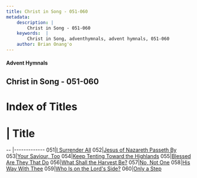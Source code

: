 ```yaml
---
title: Christ in Song - 051-060
metadata:
    description: |
        Christ in Song - 051-060
    keywords:  |
        Christ in Song, adventhymnals, advent hymnals, 051-060
    author: Brian Onang'o
---
```


#### Advent Hymnals
## Christ in Song - 051-060

# Index of Titles
# | Title                        
-- |-------------
051|[I Surrender All](/christ-in-song/001-100/051-060/I-Surrender-All)
052|[Jesus of Nazareth Passeth By](/christ-in-song/001-100/051-060/Jesus-of-Nazareth-Passeth-By)
053|[Your Saviour, Too](/christ-in-song/001-100/051-060/Your-Saviour,-Too)
054|[Keep Tenting Toward the Highlands](/christ-in-song/001-100/051-060/Keep-Tenting-Toward-the-Highlands)
055|[Blessed Are They That Do](/christ-in-song/001-100/051-060/Blessed-Are-They-That-Do)
056|[What Shall the Harvest Be?](/christ-in-song/001-100/051-060/What-Shall-the-Harvest-Be)
057|[No, Not One](/christ-in-song/001-100/051-060/No,-Not-One)
058|[His Way With Thee](/christ-in-song/001-100/051-060/His-Way-With-Thee)
059|[Who Is on the Lord's Side?](/christ-in-song/001-100/051-060/Who-Is-on-the-Lord's-Side)
060|[Only a Step](/christ-in-song/001-100/051-060/Only-a-Step)